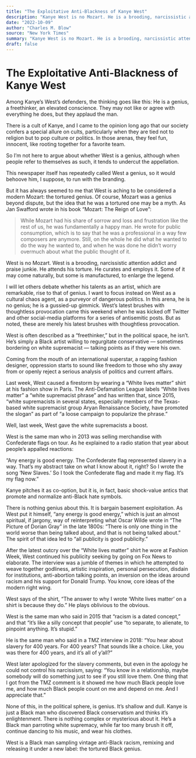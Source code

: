 ```yaml
---
title: "The Exploitative Anti-Blackness of Kanye West"
description: "Kanye West is no Mozart. He is a brooding, narcissistic attention addict and praise junkie. He curates and employs it. Some of it may come naturally, but some is manufactured, to enlarge the legend. I..."
date: "2022-10-09"
author: "Charles M. Blow"
source: "New York Times"
summary: "Kanye West is no Mozart. He is a brooding, narcissistic attention addict and praise junkie. He curates and employs it. Some of it may come naturally, but some is manufactured, to enlarge the legend. In this arena, he is no genius, a gussied conscience."
draft: false
---
```


# The Exploitative Anti-Blackness of Kanye West

Among Kanye’s West’s defenders, the thinking goes like this: He is a genius, a freethinker, an elevated conscience. They may not like or agree with everything he does, but they applaud the man.

There is a cult of Kanye, and I came to the opinion long ago that our society confers a special allure on cults, particularly when they are tied not to religion but to pop culture or politics. In those arenas, they feel fun, innocent, like rooting together for a favorite team.

So I’m not here to argue about whether West is a genius, although when people refer to themselves as such, it tends to undercut the appellation.

This newspaper itself has repeatedly called West a genius, so it would behoove him, I suppose, to run with the branding.

But it has always seemed to me that West is aching to be considered a modern Mozart: the tortured genius. Of course, Mozart was a genius beyond dispute, but the idea that he was a tortured one may be a myth. As Jan Swafford wrote in his book “Mozart: The Reign of Love”:

> While Mozart had his share of sorrow and loss and frustration like the rest of us, he was fundamentally a happy man. He wrote for public consumption, which is to say that he was a professional in a way few composers are anymore. Still, on the whole he did what he wanted to do the way he wanted to, and when he was done he didn’t worry overmuch about what the public thought of it.

West is no Mozart. West is a brooding, narcissistic attention addict and praise junkie. He attends his torture. He curates and employs it. Some of it may come naturally, but some is manufactured, to enlarge the legend.

I will let others debate whether his talents as an artist, which are remarkable, rise to that of genius. I want to focus instead on West as a cultural chaos agent, as a purveyor of dangerous politics. In this arena, he is no genius; he is a gussied-up gimmick. West’s latest brushes with thoughtless provocation came this weekend when he was kicked off Twitter and other social-media platforms for a series of antisemitic posts. But as noted, these are merely his latest brushes with thoughtless provocation.

West is often described as a “freethinker,” but in the political space, he isn’t. He’s simply a Black artist willing to regurgitate conservative — sometimes bordering on white supremacist — talking points as if they were his own.

Coming from the mouth of an international superstar, a rapping fashion designer, oppression starts to sound like freedom to those who shy away from or openly reject a serious analysis of politics and current affairs.

Last week, West caused a firestorm by wearing a “White lives matter” shirt at his fashion show in Paris. The Anti-Defamation League labels “White lives matter” a “white supremacist phrase” and has written that, since 2015, “white supremacists in several states, especially members of the Texas-based white supremacist group Aryan Renaissance Society, have promoted the slogan” as part of “a loose campaign to popularize the phrase.”

Well, last week, West gave the white supremacists a boost.

West is the same man who in 2013 was selling merchandise with Confederate flags on tour. As he explained to a radio station that year about people’s appalled reactions:

“Any energy is good energy. The Confederate flag represented slavery in a way. That’s my abstract take on what I know about it, right? So I wrote the song ‘New Slaves.’ So I took the Confederate flag and made it my flag. It’s my flag now.”

Kanye pitches it as co-option, but it is, in fact, basic shock-value antics that promote and normalize anti-Black hate symbols.

There is nothing genius about this. It is bargain basement exploitation. As West put it himself, “any energy is good energy,” which is just an almost spiritual, if jargony, way of reinterpreting what Oscar Wilde wrote in “The Picture of Dorian Gray” in the late 1800s: “There is only one thing in the world worse than being talked about, and that is not being talked about.” The spirit of that idea led to “all publicity is good publicity.”

After the latest outcry over the “White lives matter” shirt he wore at Fashion Week, West continued his publicity seeking by going on Fox News to elaborate. The interview was a jumble of themes in which he attempted to weave together godliness, artistic inspiration, personal persecution, disdain for institutions, anti-abortion talking points, an inversion on the ideas around racism and his support for Donald Trump. You know, core ideas of the modern right wing.

West says of the shirt, “The answer to why I wrote ‘White lives matter’ on a shirt is because they do.” He plays oblivious to the obvious.

West is the same man who said in 2015 that “racism is a dated concept,” and that “it’s like a silly concept that people” use “to separate, to alienate, to pinpoint anything. It’s stupid.”

He is the same man who said in a TMZ interview in 2018: “You hear about slavery for 400 years. For 400 years? That sounds like a choice. Like, you was there for 400 years, and it’s all of y’all?”

West later apologized for the slavery comments, but even in the apology he could not control his narcissism, saying: “You know in a relationship, maybe somebody will do something just to see if you still love them. One thing that I got from the TMZ comment is it showed me how much Black people love me, and how much Black people count on me and depend on me. And I appreciate that.”

None of this, in the political sphere, is genius. It’s shallow and dull. Kanye is just a Black man who discovered Black conservatism and thinks it’s enlightenment. There is nothing complex or mysterious about it. He’s a Black man parroting white supremacy, while far too many brush it off, continue dancing to his music, and wear his clothes.

West is a Black man sampling vintage anti-Black racism, remixing and releasing it under a new label: the tortured Black genius.
